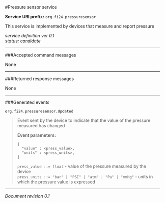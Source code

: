 #Pressure sensor service

**Service URI prefix:**    `org.fi24.pressuresensor`  

This service is implemented by devices that measure and report pressure  

*service definition ver 0.1*   
*status: candidate*   

---

###Accepted command messages

None  

---


###Returned response messages

None  

---

###Generated events

`org.fi24.pressuresensor.Updated`  
> Event sent by the device to indicate that the value of the pressure measured has changed  
> 
> **Event parameters:**   
>```
>{  
>   "value" : <press_value>,
>   "units" : <press_units>,
>}
>```
>
> `press_value ::= float` - value of the pressure measured by the device  
> `press_units ::= "bar" | "PSI" | "atm" | "Pa" | "mmHg"` - units in which the pressure value is expressed


---

*Document revision 0.1*

